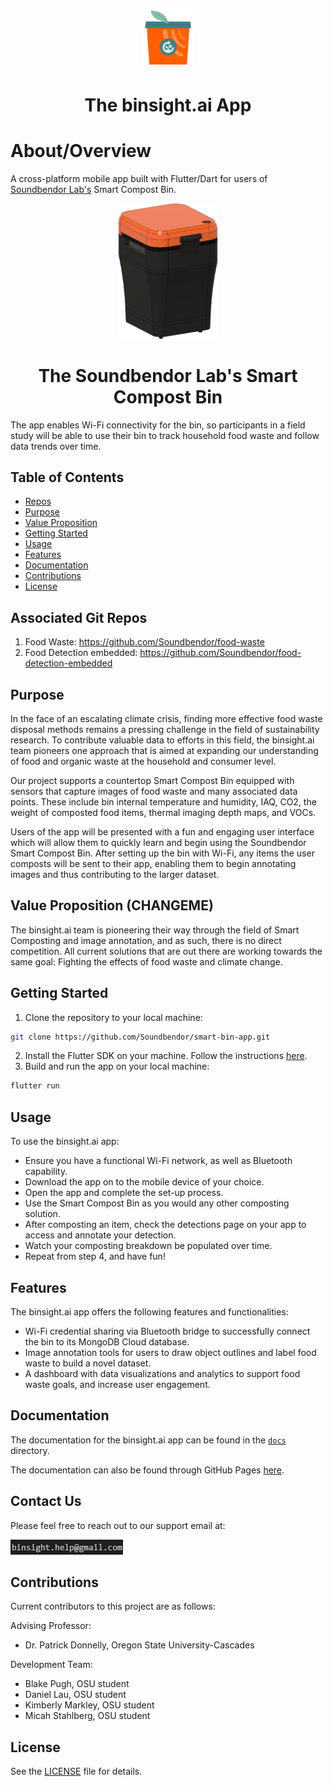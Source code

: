 <p align="center">
  <img src="./assets/images/bin.png" width="80"/>
  <h1 align="center">The binsight.ai App</h1>
</p>

# About/Overview

A cross-platform mobile app built with Flutter/Dart for users of [Soundbendor Lab's](https://www.soundbendor.org) Smart Compost Bin. 

<p align="center">
  <img src="./assets/images/real_bin.png" width="160"/>
  <h1 align="center">The Soundbendor Lab's Smart Compost Bin</h1>
</p>

The app enables Wi-Fi connectivity for the bin, so participants in a field study will be able to use their bin to track household food waste and follow data trends over time.

## Table of Contents
- [Repos](#repos)
- [Purpose](#purpose)
- [Value Proposition](#value-proposition)
- [Getting Started](#getting-started)
- [Usage](#usage)
- [Features](#features)
- [Documentation](#documentation)
- [Contributions](#contributions)
- [License](#license)

## Associated Git Repos

1. Food Waste: https://github.com/Soundbendor/food-waste
2. Food Detection embedded: https://github.com/Soundbendor/food-detection-embedded

## Purpose

In the face of an escalating climate crisis, finding more effective food waste disposal methods remains a pressing challenge in the field of sustainability research. To contribute valuable data to efforts in this field, the binsight.ai team pioneers one approach that is aimed at expanding our understanding of food and organic waste at the household and consumer level.

Our project supports a countertop Smart Compost Bin equipped with sensors that capture images of food waste and many associated data points. These include bin internal temperature and humidity, IAQ, CO2, the weight of composted food items, thermal imaging depth maps, and VOCs.

Users of the app will be presented with a fun and engaging user interface which will allow them to quickly learn and begin using the Soundbendor Smart Compost Bin. After setting up the bin with Wi-Fi, any items the user composts will be sent to their app, enabling them to begin annotating images and thus contributing to the larger dataset.

## Value Proposition (CHANGEME)

The binsight.ai team is pioneering their way through the field of Smart Composting and image annotation, and as such, there is no direct competition. All current solutions that are out there are working towards the same goal: Fighting the effects of food waste and climate change.

## Getting Started

1. Clone the repository to your local machine:

```bash
git clone https://github.com/Soundbendor/smart-bin-app.git
```

2. Install the Flutter SDK on your machine. Follow the instructions [here](https://flutter.dev/docs/get-started/install).
3. Build and run the app on your local machine:

```bash
flutter run
```

## Usage

To use the binsight.ai app:

- Ensure you have a functional Wi-Fi network, as well as Bluetooth capability.
- Download the app on to the mobile device of your choice.
- Open the app and complete the set-up process.
- Use the Smart Compost Bin as you would any other composting solution.
- After composting an item, check the detections page on your app to access and annotate your detection.
- Watch your composting breakdown be populated over time.
- Repeat from step 4, and have fun!

## Features

The binsight.ai app offers the following features and functionalities:

- Wi-Fi credential sharing via Bluetooth bridge to successfully connect the bin to its MongoDB Cloud database.
- Image annotation tools for users to draw object outlines and label food waste to build a novel dataset.
- A dashboard with data visualizations and analytics to support food waste goals, and increase user engagement.

## Documentation

The documentation for the binsight.ai app can be found in the [`docs`](./docs) directory.

The documentation can also be found through GitHub Pages [here](https://soundbendor.github.io/smart-bin-app/).

## Contact Us
Please feel free to reach out to our support email at:

![alt text](image.png)

## Contributions

Current contributors to this project are as follows:

Advising Professor:

- Dr. Patrick Donnelly, Oregon State University-Cascades

Development Team:

- Blake Pugh, OSU student
- Daniel Lau, OSU student
- Kimberly Markley, OSU student
- Micah Stahlberg, OSU student

## License

See the [LICENSE](./LICENSE) file for details.

